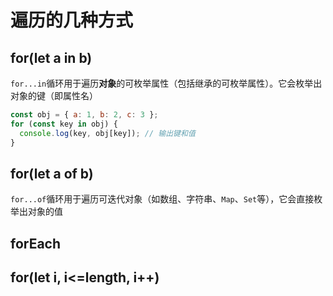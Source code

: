 # 遍历的几种方式
## for(let a in b)
`for...in`循环用于遍历**对象**的可枚举属性（包括继承的可枚举属性）。它会枚举出对象的键（即属性名）
```js
const obj = { a: 1, b: 2, c: 3 };
for (const key in obj) {
  console.log(key, obj[key]); // 输出键和值
}
```
## for(let a of b)
`for...of`循环用于遍历可迭代对象（如数组、字符串、`Map`、`Set`等），它会直接枚举出对象的值
## forEach

## for(let i, i<=length, i++)
<!--stackedit_data:
eyJoaXN0b3J5IjpbLTE4MjIyNzQxNzYsNTc3MDQwNDM3XX0=
-->